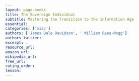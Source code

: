 ```yaml
---
layout: page-books
title: The Sovereign Individual
subtitle: Mastering the Transition to the Information Age
essential: 
categories: ['misc']
authors: ['James Dale Davidson', ' William Rees-Mogg']
authors_twitter: 
excerpt: .
resource_url: 
amazon_url: 
wikipedia_url: 
free_url: 
rating_order: 
lesson: 
---
```

